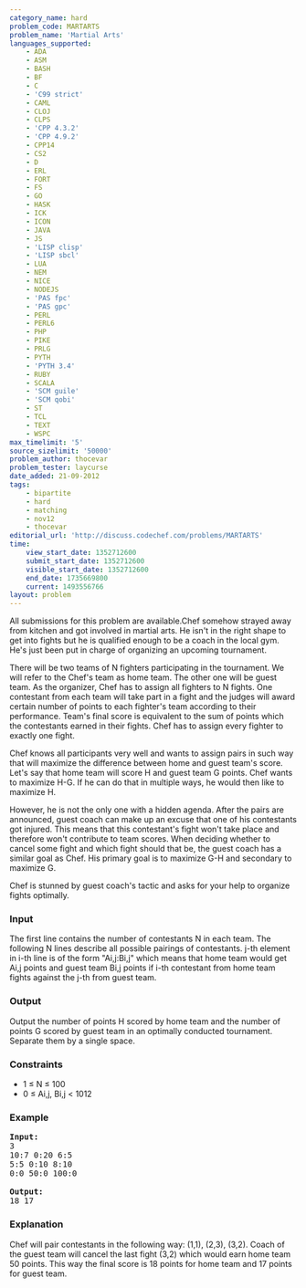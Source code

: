 ```yaml
---
category_name: hard
problem_code: MARTARTS
problem_name: 'Martial Arts'
languages_supported:
    - ADA
    - ASM
    - BASH
    - BF
    - C
    - 'C99 strict'
    - CAML
    - CLOJ
    - CLPS
    - 'CPP 4.3.2'
    - 'CPP 4.9.2'
    - CPP14
    - CS2
    - D
    - ERL
    - FORT
    - FS
    - GO
    - HASK
    - ICK
    - ICON
    - JAVA
    - JS
    - 'LISP clisp'
    - 'LISP sbcl'
    - LUA
    - NEM
    - NICE
    - NODEJS
    - 'PAS fpc'
    - 'PAS gpc'
    - PERL
    - PERL6
    - PHP
    - PIKE
    - PRLG
    - PYTH
    - 'PYTH 3.4'
    - RUBY
    - SCALA
    - 'SCM guile'
    - 'SCM qobi'
    - ST
    - TCL
    - TEXT
    - WSPC
max_timelimit: '5'
source_sizelimit: '50000'
problem_author: thocevar
problem_tester: laycurse
date_added: 21-09-2012
tags:
    - bipartite
    - hard
    - matching
    - nov12
    - thocevar
editorial_url: 'http://discuss.codechef.com/problems/MARTARTS'
time:
    view_start_date: 1352712600
    submit_start_date: 1352712600
    visible_start_date: 1352712600
    end_date: 1735669800
    current: 1493556766
layout: problem
---
```

All submissions for this problem are available.Chef somehow strayed away from kitchen and got involved in martial arts. He isn't in the right shape to get into fights but he is qualified enough to be a coach in the local gym. He's just been put in charge of organizing an upcoming tournament.

There will be two teams of N fighters participating in the tournament. We will refer to the Chef's team as home team. The other one will be guest team. As the organizer, Chef has to assign all fighters to N fights. One contestant from each team will take part in a fight and the judges will award certain number of points to each fighter's team according to their performance. Team's final score is equivalent to the sum of points which the contestants earned in their fights. Chef has to assign every fighter to exactly one fight.

Chef knows all participants very well and wants to assign pairs in such way that will maximize the difference between home and guest team's score. Let's say that home team will score H and guest team G points. Chef wants to maximize H-G. If he can do that in multiple ways, he would then like to maximize H.

However, he is not the only one with a hidden agenda. After the pairs are announced, guest coach can make up an excuse that one of his contestants got injured. This means that this contestant's fight won't take place and therefore won't contribute to team scores. When deciding whether to cancel some fight and which fight should that be, the guest coach has a similar goal as Chef. His primary goal is to maximize G-H and secondary to maximize G.

Chef is stunned by guest coach's tactic and asks for your help to organize fights optimally.

### Input

The first line contains the number of contestants N in each team. The following N lines describe all possible pairings of contestants. j-th element in i-th line is of the form "Ai,j:Bi,j" which means that home team would get Ai,j points and guest team Bi,j points if i-th contestant from home team fights against the j-th from guest team.

### Output

Output the number of points H scored by home team and the number of points G scored by guest team in an optimally conducted tournament. Separate them by a single space.

### Constraints

- 1 ≤ N ≤ 100
- 0 ≤ Ai,j, Bi,j < 1012

### Example

<pre>
<b>Input:</b>
3
10:7 0:20 6:5
5:5 0:10 8:10
0:0 50:0 100:0

<b>Output:</b>
18 17
</pre>
### Explanation

Chef will pair contestants in the following way: (1,1), (2,3), (3,2). Coach of the guest team will cancel the last fight (3,2) which would earn home team 50 points. This way the final score is 18 points for home team and 17 points for guest team.
